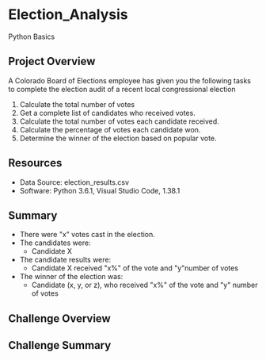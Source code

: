 # Election_Analysis
Python Basics

## Project Overview
A Colorado Board of Elections employee has given you the following tasks to complete the election audit of a recent local congressional election

1. Calculate the total number of votes
2. Get a complete list of candidates who received votes.
3. Calculate the total number of votes each candidate received.
4. Calculate the percentage of votes each candidate won.
5. Determine the winner of the election based on popular vote.

## Resources
- Data Source: election_results.csv
- Software: Python 3.6.1, Visual Studio Code, 1.38.1

## Summary
- There were "x" votes cast in the election.
- The candidates were:
  - Candidate X
- The candidate results were:
  - Candidate X received "x%" of the vote and "y"number of votes
- The winner of the election was:
  - Candidate (x, y, or z), who received "x%" of the vote and "y" number of votes

## Challenge Overview


## Challenge Summary
